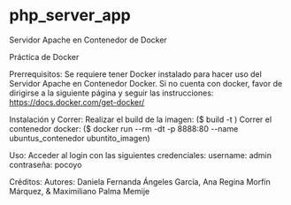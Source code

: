 # php_server_app
Servidor Apache en Contenedor de Docker

Práctica de Docker 

Prerrequisitos:
Se requiere tener Docker instalado para hacer uso del Servidor Apache en Contenedor Docker. Si no cuenta con docker, favor de dirigirse a la siguiente página y seguir las instrucciones:
https://docs.docker.com/get-docker/

Instalación y Correr:
Realizar el build de la imagen:
($ build -t <nombre imagen>)
Correr el contenedor docker:
($ docker run --rm -dt -p 8888:80 --name ubuntus_contenedor ubuntito_imagen)

Uso:
Acceder al login con las siguientes credenciales:
username: admin 
contraseña: pocoyo

Créditos:
Autores: Daniela Fernanda Ángeles García, Ana Regina Morfín Márquez, & Maximiliano Palma Memije
